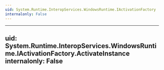 ```yaml
---
uid: System.Runtime.InteropServices.WindowsRuntime.IActivationFactory
internalonly: False
---
```


---
uid: System.Runtime.InteropServices.WindowsRuntime.IActivationFactory.ActivateInstance
internalonly: False
---

